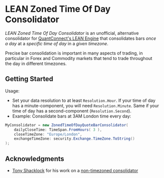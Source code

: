 # LEAN Zoned Time Of Day Consolidator

*LEAN Zoned Time Of Day Consolidator* is an unofficial, alternative consolidator for [QuantConnect's LEAN Engine](https://github.com/quantconnect/lean) that consolidates bars *once a day* at a *specific time of day* in a *given timezone*.

Precise bar consolidation is important in many aspects of trading, in particular in Forex and Commodity markets that tend to trade throughout the day in different timezones.

## Getting Started

Usage:

 * Set your data resolution to at least `Resolution.Hour`. If your time of day has a minute-component, you will need `Resolution.Minute`. Same if your time of day has a second-component (`Resolution.Second`).
 * Example: Consolidate bars at 3AM London time every day:
```c#
MyConsolidator = new ZonedTimeOfDayQuoteBarConsolidator(
	dailyCloseTime: TimeSpan.FromHours( 3 ),
	closeTimeZone: "Europe/London",
	exchangeTimeZone: security.Exchange.TimeZone.ToString()
);
```

## Acknowledgments

 * [Tony Shacklock](https://www.quantconnect.com/u/tony_shacklock) for his work on a [non-timezoned consolidator](https://www.quantconnect.com/forum/discussion/5244/daily-quotebar-consolidator-with-different-close-time/p1/comment-15294)
